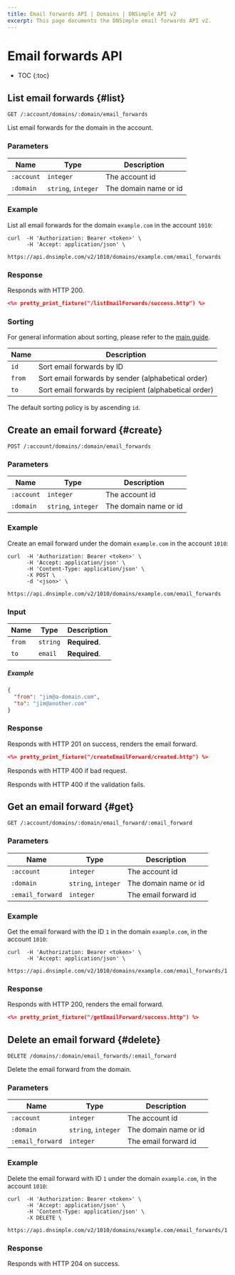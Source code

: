 ```yaml
---
title: Email forwards API | Domains | DNSimple API v2
excerpt: This page documents the DNSimple email forwards API v2.
---
```


# Email forwards API

* TOC
{:toc}


## List email forwards {#list}

    GET /:account/domains/:domain/email_forwards

List email forwards for the domain in the account.

### Parameters

Name | Type | Description
-----|------|------------
`:account` | `integer` | The account id
`:domain` | `string`, `integer` | The domain name or id

### Example

List all email forwards for the domain `example.com` in the account `1010`:

    curl  -H 'Authorization: Bearer <token>' \
          -H 'Accept: application/json' \
          https://api.dnsimple.com/v2/1010/domains/example.com/email_forwards

### Response

Responds with HTTP 200.

~~~json
<%= pretty_print_fixture("/listEmailForwards/success.http") %>
~~~

### Sorting

For general information about sorting, please refer to the [main guide](/v2/#sorting).

Name | Description
-----|------------
`id` | Sort email forwards by ID
`from` | Sort email forwards by sender (alphabetical order)
`to` | Sort email forwards by recipient (alphabetical order)

The default sorting policy is by ascending `id`.


## Create an email forward {#create}

    POST /:account/domains/:domain/email_forwards

### Parameters

Name | Type | Description
-----|------|------------
`:account` | `integer` | The account id
`:domain` | `string`, `integer` | The domain name or id

### Example

Create an email forward under the domain `example.com` in the account `1010`:

    curl  -H 'Authorization: Bearer <token>' \
          -H 'Accept: application/json' \
          -H 'Content-Type: application/json' \
          -X POST \
          -d '<json>' \
          https://api.dnsimple.com/v2/1010/domains/example.com/email_forwards

### Input

Name | Type | Description
-----|------|------------
`from` | `string` | **Required**.
`to` | `email` | **Required**.

##### Example

~~~json
{
  "from": "jim@a-domain.com",
  "to": "jim@another.com"
}
~~~

### Response

Responds with HTTP 201 on success, renders the email forward.

~~~json
<%= pretty_print_fixture("/createEmailForward/created.http") %>
~~~

Responds with HTTP 400 if bad request.

Responds with HTTP 400 if the validation fails.


## Get an email forward {#get}

    GET /:account/domains/:domain/email_forward/:email_forward

### Parameters

Name | Type | Description
-----|------|------------
`:account` | `integer` | The account id
`:domain` | `string`, `integer` | The domain name or id
`:email_forward` | `integer` | The email forward id

### Example

Get the email forward with the ID `1` in the domain `example.com`, in the account `1010`:

    curl  -H 'Authorization: Bearer <token>' \
          -H 'Accept: application/json' \
          https://api.dnsimple.com/v2/1010/domains/example.com/email_forwards/1

### Response

Responds with HTTP 200, renders the email forward.

~~~json
<%= pretty_print_fixture("/getEmailForward/success.http") %>
~~~


## Delete an email forward {#delete}

    DELETE /domains/:domain/email_forwards/:email_forward

Delete the email forward from the domain.

### Parameters

Name | Type | Description
-----|------|------------
`:account` | `integer` | The account id
`:domain` | `string`, `integer` | The domain name or id
`:email_forward` | `integer` | The email forward id

### Example

Delete the email forward with ID `1` under the domain `example.com`, in the account `1010`:

    curl  -H 'Authorization: Bearer <token>' \
          -H 'Accept: application/json' \
          -H 'Content-Type: application/json' \
          -X DELETE \
          https://api.dnsimple.com/v2/1010/domains/example.com/email_forwards/1

### Response

Responds with HTTP 204 on success.

